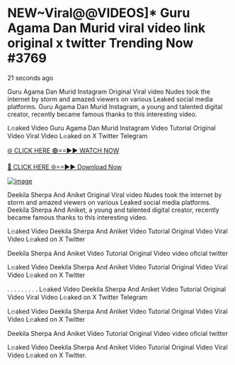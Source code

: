 # NEW~Viral@@VIDEOS]* Guru Agama Dan Murid viral video link original x twitter Trending Now #3769
21 seconds ago

Guru Agama Dan Murid Instagram Original Viral video Nudes took the internet by storm and amazed viewers on various Leaked social media platforms. Guru Agama Dan Murid Instagram, a young and talented digital creator, recently became famous thanks to this interesting video.

L𝚎aked Video Guru Agama Dan Murid Instagram Video Tutorial Original Video Viral Video L𝚎aked on X Twitter Telegram

[🌐 CLICK HERE 🟢==►► WATCH NOW](https://4k-stream-tv01.blogspot.com/2025/01/vai00.html)

[🔴 CLICK HERE 🌐==►► Download Now](https://4k-stream-tv01.blogspot.com/2025/01/vai00.html)

[![image](https://github.com/user-attachments/assets/9fb639ed-84ad-42c3-b2f2-fd144046d747)](https://4k-stream-tv01.blogspot.com/2025/01/vai00.html)

Deekila Sherpa And Aniket Original Viral video Nudes took the internet by storm and amazed viewers on various Leaked social media platforms. Deekila Sherpa And Aniket, a young and talented digital creator, recently became famous thanks to this interesting video.

L𝚎aked Video Deekila Sherpa And Aniket Video Tutorial Original Video Viral Video L𝚎aked on X Twitter

Deekila Sherpa And Aniket Video Tutorial Original Video video oficial twitter

L𝚎aked Video Deekila Sherpa And Aniket Video Tutorial Original Video Viral Video L𝚎aked on X Twitter

. . . . . . . . . L𝚎aked Video Deekila Sherpa And Aniket Video Tutorial Original Video Viral Video L𝚎aked on X Twitter Telegram

L𝚎aked Video Deekila Sherpa And Aniket Video Tutorial Original Video Viral Video L𝚎aked on X Twitter

Deekila Sherpa And Aniket Video Tutorial Original Video video oficial twitter

L𝚎aked Video Deekila Sherpa And Aniket Video Tutorial Original Video Viral Video L𝚎aked on X Twitter.
